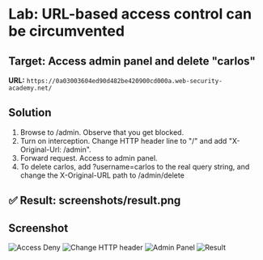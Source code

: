 # Lab: URL-based access control can be circumvented
## Target: Access admin panel and delete "carlos"

**URL:** `https://0a03003604ed90d482be420900cd000a.web-security-academy.net/`

## Solution
1. Browse to /admin. Observe that you get blocked.
2. Turn on interception. Change HTTP header line to "/" and add "X-Original-Url: /admin". 
3. Forward request. Access to admin panel.
4. To delete carlos, add ?username=carlos to the real query string, and change the X-Original-URL path to /admin/delete

## ✅ Result: screenshots/result.png

## Screenshot
![Access Deny](screenshots/accessDeny.png)
![Change HTTP header](screenshots/changeHeaderLine.png)
![Admin Panel](screenshots/admin.png)
![Result](screenshots/result.png)